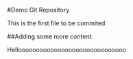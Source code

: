 #Demo Git Repository

This is the first file to be commited

##Adding some more content.

Helloooooooooooooooooooooooooooooo